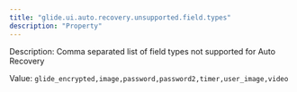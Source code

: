 ```yaml
---
title: "glide.ui.auto.recovery.unsupported.field.types"
description: "Property"
---
```


Description: Comma separated list of field types not supported for Auto Recovery

Value: `glide_encrypted,image,password,password2,timer,user_image,video`